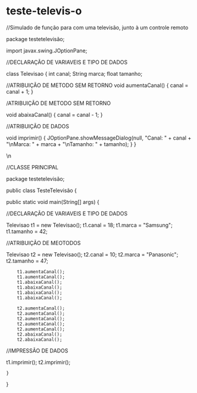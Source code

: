 # teste-televis-o
//Simulado de função para com uma televisão, junto à um controle remoto


package testetelevisão;

import javax.swing.JOptionPane;

//DECLARAÇÃO DE VARIAVEIS E TIPO DE DADOS

class Televisao {
int canal;
String marca;
float tamanho;


//ATRIBUIÇÃO DE METODO SEM RETORNO
	void aumentaCanal() {
		canal = canal + 1;
	}

 
 /ATRIBUIÇÃO DE METODO SEM RETORNO

void abaixaCanal() {
		canal = canal - 1;
	}
	

//ATRIBUIÇÃO DE DADOS
	

void imprimir() {
		JOptionPane.showMessageDialog(null,
			"Canal: " + canal + 
			"\nMarca: " + marca + 
			"\nTamanho: " + tamanho);
	}
}    



\n


//CLASSE PRINCIPAL

    
package testetelevisão;

public class TesteTelevisão {

public static void main(String[] args) {


//DECLARAÇÃO DE VARIAVEIS E TIPO DE DADOS


Televisao t1 = new Televisao();
		t1.canal = 18;
		t1.marca = "Samsung";
		t1.tamanho = 42;


//ATRIBUIÇÃO DE MEOTODOS


Televisao t2 = new Televisao();
		t2.canal = 10;
		t2.marca = "Panasonic";
		t2.tamanho = 47;
		
		t1.aumentaCanal();
		t1.aumentaCanal();
		t1.abaixaCanal();
		t1.abaixaCanal();
		t1.abaixaCanal();
		t1.abaixaCanal();
		
		t2.aumentaCanal();
		t2.aumentaCanal();
		t2.aumentaCanal();
		t2.aumentaCanal();
		t2.aumentaCanal();
		t2.abaixaCanal();
		t2.abaixaCanal();
	

//IMPRESSÃO DE DADOS


t1.imprimir();
		t2.imprimir();
		
		

	}
    
}
   
    


